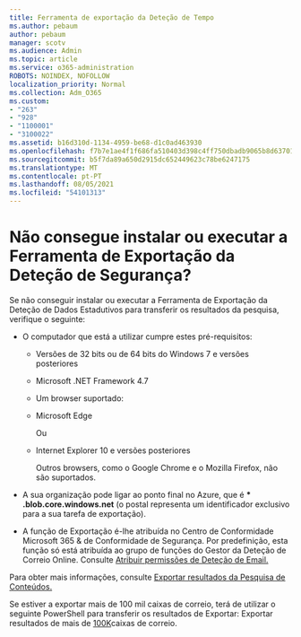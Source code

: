 ```yaml
---
title: Ferramenta de exportação da Deteção de Tempo
ms.author: pebaum
author: pebaum
manager: scotv
ms.audience: Admin
ms.topic: article
ms.service: o365-administration
ROBOTS: NOINDEX, NOFOLLOW
localization_priority: Normal
ms.collection: Adm_O365
ms.custom:
- "263"
- "928"
- "1100001"
- "3100022"
ms.assetid: b16d310d-1134-4959-be68-d1c0ad463930
ms.openlocfilehash: f7b7e1ae4f1f686fa510403d398c4ff750dbadb9065b8d63701a927eeac52d9b
ms.sourcegitcommit: b5f7da89a650d2915dc652449623c78be6247175
ms.translationtype: MT
ms.contentlocale: pt-PT
ms.lasthandoff: 08/05/2021
ms.locfileid: "54101313"
---
```

# <a name="cant-install-or-run-the-ediscovery-export-tool"></a>Não consegue instalar ou executar a Ferramenta de Exportação da Deteção de Segurança?

Se não conseguir instalar ou executar a Ferramenta de Exportação da Deteção de Dados Estadutivos para transferir os resultados da pesquisa, verifique o seguinte:
  
- O computador que está a utilizar cumpre estes pré-requisitos:

  - Versões de 32 bits ou de 64 bits do Windows 7 e versões posteriores

  - Microsoft .NET Framework 4.7

  - Um browser suportado:

  - Microsoft Edge

    Ou

  - Internet Explorer 10 e versões posteriores

    Outros browsers, como o Google Chrome e o Mozilla Firefox, não são suportados.

- A sua organização pode ligar ao ponto final no Azure, que é **\* .blob.core.windows.net** (o postal representa um identificador exclusivo para a sua tarefa de exportação).

- A função de Exportação é-lhe atribuída no Centro de Conformidade Microsoft 365 &amp; de Conformidade de Segurança. Por predefinição, esta função só está atribuída ao grupo de funções do Gestor da Deteção de Correio Online. Consulte [Atribuir permissões de Deteção de Email.](https://docs.microsoft.com/microsoft-365/compliance/assign-ediscovery-permissions)

Para obter mais informações, consulte [Exportar resultados da Pesquisa de Conteúdos.](https://docs.microsoft.com/microsoft-365/compliance/export-search-results)

Se estiver a exportar mais de 100 mil caixas de correio, terá de utilizar o seguinte PowerShell para transferir os resultados de Exportar: Exportar resultados de mais de  [100K](https://docs.microsoft.com/microsoft-365/compliance/export-search-results?view=o365-worldwide%23exporting-results-from-more-than-100000-mailboxes)caixas de correio.
